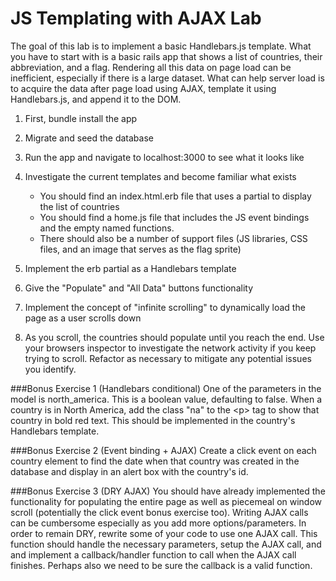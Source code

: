 # JS Templating with AJAX Lab
The goal of this lab is to implement a basic Handlebars.js template.  What you have to start with is a basic rails app that shows a list of countries, their abbreviation, and a flag.  Rendering all this data on page load can be inefficient, especially if there is a large dataset.  What can help server load is to acquire the data after page load using AJAX, template it using Handlebars.js, and append it to the DOM.

1. First, bundle install the app
2. Migrate and seed the database

1. Run the app and navigate to localhost:3000 to see what it looks like
3. Investigate the current templates and become familiar what exists
	* You should find an index.html.erb file that uses a partial to display the list of countries
	* You should find a home.js file that includes the JS event bindings and the empty named functions.
	* There should also be a number of support files (JS libraries, CSS files, and an image that serves as the flag sprite)
1. Implement the erb partial as a Handlebars template
2. Give the "Populate" and "All Data" buttons functionality
2. Implement the concept of "infinite scrolling" to dynamically load the page as a user scrolls down
3. As you scroll, the countries should populate until you reach the end.  Use your browsers inspector to investigate the network activity if you keep trying to scroll.  Refactor as necessary to mitigate any potential issues you identify.


###Bonus Exercise 1 (Handlebars conditional)
One of the parameters in the model is north_america.  This is a boolean value, defaulting to false.  When a country is in North America, add the class "na" to the &lt;p&gt; tag to show that country in bold red text.  This should be implemented in the country's Handlebars template.

###Bonus Exercise 2 (Event binding + AJAX)
Create a click event on each country element to find the date when that country was created in the database and display in an alert box with the country's id.

###Bonus Exercise 3 (DRY AJAX)
You should have already implemented the functionality for populating the entire page as well as piecemeal on window scroll (potentially the click event bonus exercise too).  Writing AJAX calls can be cumbersome especially as you add more options/parameters.  In order to remain DRY, rewrite some of your code to use one AJAX call.  This function should handle the necessary parameters, setup the AJAX call, and and implement a callback/handler function to call when the AJAX call finishes.  Perhaps also we need to be sure the callback is a valid function.
